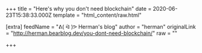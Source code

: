 
+++
title = "Here's why you don't need blockchain"
date = 2020-06-23T15:38:33.000Z
template = "html_content/raw.html"

[extra]
feedName = "ᕕ( ᐛ )ᕗ Herman's blog"
author = "herman"
originalLink = "http://herman.bearblog.dev/you-dont-need-blockchain/"
raw = ""

+++

